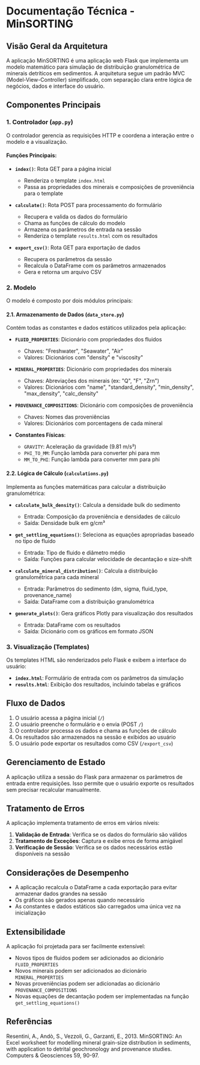 # Documentação Técnica - MinSORTING

## Visão Geral da Arquitetura

A aplicação MinSORTING é uma aplicação web Flask que implementa um modelo matemático para simulação de distribuição granulométrica de minerais detríticos em sedimentos. A arquitetura segue um padrão MVC (Model-View-Controller) simplificado, com separação clara entre lógica de negócios, dados e interface do usuário.

## Componentes Principais

### 1. Controlador (`app.py`)

O controlador gerencia as requisições HTTP e coordena a interação entre o modelo e a visualização.

#### Funções Principais:

- **`index()`**: Rota GET para a página inicial
  - Renderiza o template `index.html`
  - Passa as propriedades dos minerais e composições de proveniência para o template

- **`calculate()`**: Rota POST para processamento do formulário
  - Recupera e valida os dados do formulário
  - Chama as funções de cálculo do modelo
  - Armazena os parâmetros de entrada na sessão
  - Renderiza o template `results.html` com os resultados

- **`export_csv()`**: Rota GET para exportação de dados
  - Recupera os parâmetros da sessão
  - Recalcula o DataFrame com os parâmetros armazenados
  - Gera e retorna um arquivo CSV

### 2. Modelo

O modelo é composto por dois módulos principais:

#### 2.1. Armazenamento de Dados (`data_store.py`)

Contém todas as constantes e dados estáticos utilizados pela aplicação:

- **`FLUID_PROPERTIES`**: Dicionário com propriedades dos fluidos
  - Chaves: "Freshwater", "Seawater", "Air"
  - Valores: Dicionários com "density" e "viscosity"

- **`MINERAL_PROPERTIES`**: Dicionário com propriedades dos minerais
  - Chaves: Abreviações dos minerais (ex: "Q", "F", "Zrn")
  - Valores: Dicionários com "name", "standard_density", "min_density", "max_density", "calc_density"

- **`PROVENANCE_COMPOSITIONS`**: Dicionário com composições de proveniência
  - Chaves: Nomes das proveniências
  - Valores: Dicionários com porcentagens de cada mineral

- **Constantes Físicas**:
  - `GRAVITY`: Aceleração da gravidade (9.81 m/s²)
  - `PHI_TO_MM`: Função lambda para converter phi para mm
  - `MM_TO_PHI`: Função lambda para converter mm para phi

#### 2.2. Lógica de Cálculo (`calculations.py`)

Implementa as funções matemáticas para calcular a distribuição granulométrica:

- **`calculate_bulk_density()`**: Calcula a densidade bulk do sedimento
  - Entrada: Composição da proveniência e densidades de cálculo
  - Saída: Densidade bulk em g/cm³

- **`get_settling_equations()`**: Seleciona as equações apropriadas baseado no tipo de fluido
  - Entrada: Tipo de fluido e diâmetro médio
  - Saída: Funções para calcular velocidade de decantação e size-shift

- **`calculate_mineral_distribution()`**: Calcula a distribuição granulométrica para cada mineral
  - Entrada: Parâmetros do sedimento (dm, sigma, fluid_type, provenance_name)
  - Saída: DataFrame com a distribuição granulométrica

- **`generate_plots()`**: Gera gráficos Plotly para visualização dos resultados
  - Entrada: DataFrame com os resultados
  - Saída: Dicionário com os gráficos em formato JSON

### 3. Visualização (Templates)

Os templates HTML são renderizados pelo Flask e exibem a interface do usuário:

- **`index.html`**: Formulário de entrada com os parâmetros da simulação
- **`results.html`**: Exibição dos resultados, incluindo tabelas e gráficos

## Fluxo de Dados

1. O usuário acessa a página inicial (`/`)
2. O usuário preenche o formulário e o envia (POST `/`)
3. O controlador processa os dados e chama as funções de cálculo
4. Os resultados são armazenados na sessão e exibidos ao usuário
5. O usuário pode exportar os resultados como CSV (`/export_csv`)

## Gerenciamento de Estado

A aplicação utiliza a sessão do Flask para armazenar os parâmetros de entrada entre requisições. Isso permite que o usuário exporte os resultados sem precisar recalcular manualmente.

## Tratamento de Erros

A aplicação implementa tratamento de erros em vários níveis:

1. **Validação de Entrada**: Verifica se os dados do formulário são válidos
2. **Tratamento de Exceções**: Captura e exibe erros de forma amigável
3. **Verificação de Sessão**: Verifica se os dados necessários estão disponíveis na sessão

## Considerações de Desempenho

- A aplicação recalcula o DataFrame a cada exportação para evitar armazenar dados grandes na sessão
- Os gráficos são gerados apenas quando necessário
- As constantes e dados estáticos são carregados uma única vez na inicialização

## Extensibilidade

A aplicação foi projetada para ser facilmente extensível:

- Novos tipos de fluidos podem ser adicionados ao dicionário `FLUID_PROPERTIES`
- Novos minerais podem ser adicionados ao dicionário `MINERAL_PROPERTIES`
- Novas proveniências podem ser adicionadas ao dicionário `PROVENANCE_COMPOSITIONS`
- Novas equações de decantação podem ser implementadas na função `get_settling_equations()`

## Referências

Resentini, A., Andò, S., Vezzoli, G., Garzanti, E., 2013. MinSORTING: An Excel worksheet for modelling mineral grain-size distribution in sediments, with application to detrital geochronology and provenance studies. Computers & Geosciences 59, 90-97. 